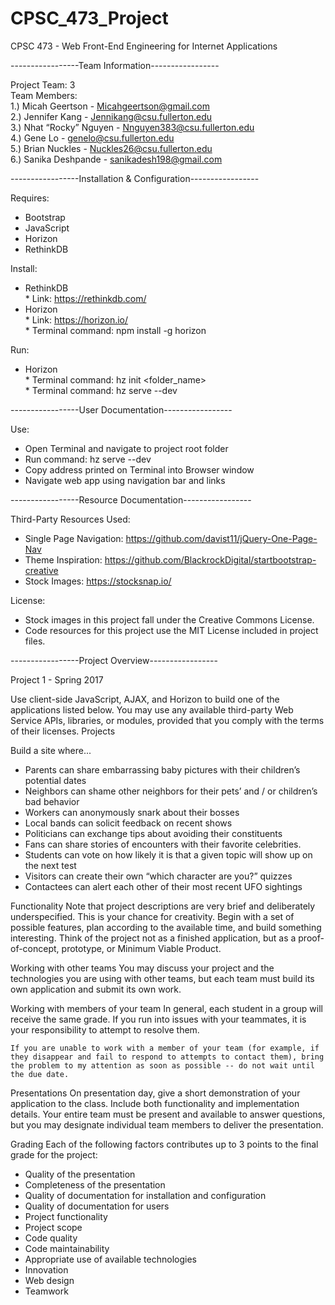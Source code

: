 # CPSC_473_Project

CPSC 473 - Web Front-End Engineering for Internet Applications

-----------------Team Information-----------------

Project Team: 3
<br>Team Members:
<br>1.)	Micah Geertson - Micahgeertson@gmail.com
<br>2.)	Jennifer Kang - Jennikang@csu.fullerton.edu
<br>3.)	Nhat “Rocky” Nguyen - Nnguyen383@csu.fullerton.edu
<br>4.)	Gene Lo - genelo@csu.fullerton.edu
<br>5.)	Brian Nuckles - Nuckles26@csu.fullerton.edu
<br>6.)	Sanika Deshpande - sanikadesh198@gmail.com

-----------------Installation & Configuration-----------------

Requires:
- Bootstrap
- JavaScript
- Horizon
- RethinkDB

Install:
- RethinkDB
<br>	* Link: https://rethinkdb.com/
- Horizon
<br>	* Link: https://horizon.io/
<br>	* Terminal command: npm install -g horizon

Run:
- Horizon
<br>	* Terminal command: hz init <folder_name>
<br>	* Terminal command: hz serve --dev

-----------------User Documentation-----------------

Use:
- Open Terminal and navigate to project root folder
- Run command: hz serve --dev
- Copy address printed on Terminal into Browser window
- Navigate web app using navigation bar and links

-----------------Resource Documentation-----------------

Third-Party Resources Used:
- Single Page Navigation: https://github.com/davist11/jQuery-One-Page-Nav
- Theme Inspiration: https://github.com/BlackrockDigital/startbootstrap-creative
- Stock Images: https://stocksnap.io/

License:
- Stock images in this project fall under the Creative Commons License.
- Code resources for this project use the MIT License included in project files.

-----------------Project Overview-----------------

Project 1 - Spring 2017

Use client-side JavaScript, AJAX, and Horizon  to build one of the applications listed below.  You may use any available third-party Web Service APIs, libraries, or modules, provided that you comply with the terms of their licenses.
Projects

Build a site where...
- Parents can share embarrassing baby pictures with their children’s potential dates
- Neighbors can shame other neighbors for their pets’ and / or children’s bad behavior
- Workers can anonymously snark about their bosses
- Local bands can solicit feedback on recent shows
- Politicians can exchange tips about avoiding their constituents
- Fans can share stories of encounters with their favorite celebrities.
- Students can vote on how likely it is that a given topic will show up on the next test
- Visitors can create their own “which character are you?” quizzes
- Contactees can alert each other of their most recent UFO sightings

Functionality
	Note that project descriptions are very brief and deliberately underspecified.  This is your chance for creativity. Begin with a set of possible features, plan according to the available time, and build something interesting. Think of the project not as a finished application, but as a proof-of-concept, prototype, or Minimum Viable Product.

Working with other teams
	You may discuss your project and the technologies you are using with other teams, but each team must build its own application and submit its own work.

Working with members of your team
	In general, each student in a group will receive the same grade.  If you run into issues with your teammates, it is your responsibility to attempt to resolve them.

	If you are unable to work with a member of your team (for example, if they disappear and fail to respond to attempts to contact them), bring the problem to my attention as soon as possible -- do not wait until the due date.

Presentations
	On presentation day, give a short demonstration of your application to the class.  Include both functionality and implementation details.  Your entire team must be present and available to answer questions, but you may designate individual team members to deliver the presentation.

Grading
	Each of the following factors contributes up to 3 points to the final grade for the project:
- Quality of the presentation
- Completeness of the presentation
- Quality of documentation for installation and configuration
- Quality of documentation for users
- Project functionality
- Project scope
- Code quality
- Code maintainability
- Appropriate use of available technologies
- Innovation
- Web design
- Teamwork
